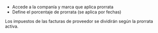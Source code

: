 - Accede a la companía y marca que aplica prorrata
- Define el porcentaje de prorrata (se aplica por fechas)

Los impuestos de las facturas de proveedor se dividirán según la
prorrata activa.
